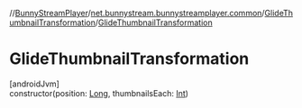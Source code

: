 //[BunnyStreamPlayer](../../../index.md)/[net.bunnystream.bunnystreamplayer.common](../index.md)/[GlideThumbnailTransformation](index.md)/[GlideThumbnailTransformation](-glide-thumbnail-transformation.md)

# GlideThumbnailTransformation

[androidJvm]\
constructor(position: [Long](https://kotlinlang.org/api/latest/jvm/stdlib/kotlin-stdlib/kotlin/-long/index.html), thumbnailsEach: [Int](https://kotlinlang.org/api/latest/jvm/stdlib/kotlin-stdlib/kotlin/-int/index.html))
